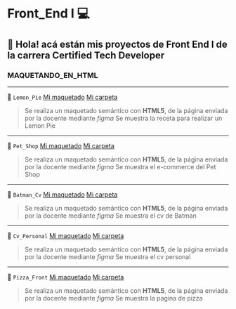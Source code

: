 # Front_End I 💻

## 👋 Hola! acá están mis proyectos de Front End I de la carrera Certified Tech Developer

###  MAQUETANDO_EN_HTML 
---

🍋 `Lemon_Pie` [Mi maquetado](https://fllorgarcia.github.io/Front_End/C5-LemonPie/index.html) [Mi carpeta](https://github.com/fllorgarcia/Front_End/tree/main/C5-LemonPie)
  
    
  > Se realiza un maquetado  semántico con **HTML5**, de la página enviada por la docente mediante *figma*
  > Se muestra la receta para realizar un Lemon Pie
  ---
 🐶 `Pet_Shop` [Mi maquetado](https://fllorgarcia.github.io/Front_End/C6-PetShop/index.html) [Mi carpeta](https://github.com/fllorgarcia/Front_End/tree/main/C6-PetShop)
  
    
  > Se realiza un maquetado  semántico con **HTML5**, de la página enviada por la docente mediante *figma*
  > Se muestra el e-commerce del Pet Shop
   ---

  💪  `Batman_Cv` [Mi maquetado](https://fllorgarcia.github.io/Front_End/C7-Batman/index.html) [Mi carpeta](https://github.com/fllorgarcia/Front_End/tree/main/C7-Batman)
  
    
  > Se realiza un maquetado  semántico con **HTML5**, de la página enviada por la docente mediante *figma*
  > Se muestra el cv de Batman
   ---
    
  👩  `Cv_Personal` [Mi maquetado](https://fllorgarcia.github.io/Front_End/C8-CvPropio/index.html) [Mi carpeta](https://github.com/fllorgarcia/Front_End/tree/main/C8-CvPropio)
  
    
  > Se realiza un maquetado  semántico con **HTML5**, de la página enviada por la docente mediante *figma*
  > Se muestra el cv personal
  ---
  
 :pizza: `Pizza_Front` [Mi maquetado](https://fllorgarcia.github.io/Front_End/C11-pizzaAndFront/index.html) [Mi carpeta](https://github.com/fllorgarcia/Front_End/tree/main/C11-pizzaAndFront)
  
    
  > Se realiza un maquetado  semántico con **HTML5**, de la página enviada por la docente mediante *figma*
  > Se muestra la pagina de pizza
    
 
